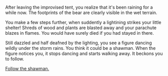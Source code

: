 After leaving the improvised tent, you realize that it's been raining for a while now. The footprints of the bear are clearly visible in the wet terrain. 

You make a few steps further, when suddently a lightining strikes your little shelter!
Shreds of wood and plants are blasted away and your parachute blazes in flames. You would have surely died if you had stayed in there.

Still dazzled and half deafned by the lighting, you see a figure dancing wildly under the storm rains. You think it could be a shawman.
When the figure notices you, it stops dancing and starts walking away. It beckons you to follow.

[Follow the shawman.](../../../fire/woods/follow/follow.md)
